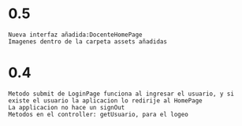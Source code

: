# 0.5
    Nueva interfaz añadida:DocenteHomePage
    Imagenes dentro de la carpeta assets añadidas
# 0.4
    Metodo submit de LoginPage funciona al ingresar el usuario, y si existe el usuario la aplicacion lo redirije al HomePage
    La applicacion no hace un signOut
    Metodos en el controller: getUsuario, para el logeo

